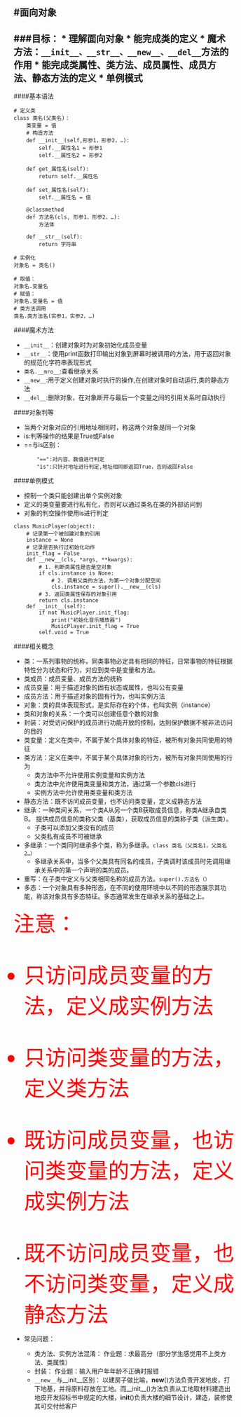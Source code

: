 #面向对象
---
###目标：
	* 理解面向对象
	* 能完成类的定义
	* 魔术方法：```__init__、__str__、__new__、__del__```方法的作用
	* 能完成类属性、类方法、成员属性、成员方法、静态方法的定义
	* 单例模式
---

####基本语法
```
# 定义类
class 类名(父类名)：	
	类变量 = 值	
	# 构造方法
	def __init__(self,形参1，形参2，…):
		self.__属性名1 = 形参1
		self.__属性名2 = 形参2
	 
	def get_属性名(self):
		return self.__属性名

	def set_属性名(self):
		self.__属性名 = 值

	@classmethod
	def 方法名(cls, 形参1，形参2，…):
		方法体

	def __str__(self):
		return 字符串

# 实例化
对象名 = 类名()

# 取值：
对象名.变量名
# 赋值：
对象名.变量名 = 值
# 类方法调用
类名.类方法名(实参1，实参2，…)

```
####魔术方法
- ```__init__```：创建对象时为对象初始化成员变量
- ```__str__```：使用print函数打印输出对象到屏幕时被调用的方法，用于返回对象的规范化字符串表现形式
- ```类名.__mro__```:查看继承关系
- ```__new__```:用于定义创建对象时执行的操作,在创建对象时自动运行,类的静态方法
- ```__del__```:删除对象，在对象断开与最后一个变量之间的引用关系时自动执行

####对象判等
- 当两个对象对应的引用地址相同时，称这两个对象是同一个对象
- is:判等操作的结果是True或False
- ==与is区别：
	```
		"==":对内容、数值进行判定
		"is":只针对地址进行判定,地址相同即返回True，否则返回False

	```
####单例模式
- 控制一个类只能创建出单个实例对象
- 定义的类变量要进行私有化，否则可以通过类名在类的外部访问到
- 对象的判空操作使用is进行判定

```
class MusicPlayer(object):
    # 记录第一个被创建对象的引用
    instance = None
    # 记录是否执行过初始化动作
    init_flag = False
    def __new__(cls, *args, **kwargs):
        # 1. 判断类属性是否是空对象
        if cls.instance is None:
            # 2. 调用父类的方法，为第一个对象分配空间
            cls.instance = super().__new__(cls)
        # 3. 返回类属性保存的对象引用
        return cls.instance
    def __init__(self):
        if not MusicPlayer.init_flag:
            print("初始化音乐播放器")
            MusicPlayer.init_flag = True
        self.void = True
```

####相关概念
- 类：一系列事物的统称，同类事物必定具有相同的特征，日常事物的特征根据特性分为状态和行为，对应到类中是变量和方法。
- 类成员：成员变量、成员方法的统称
- 成员变量：用于描述对象的固有状态或属性，也叫公有变量
- 成员方法：用于描述对象的固有行为，也叫实例方法
- 对象：类的具体表现形式，是实际存在的个体，也叫实例（instance）
- 类和对象的关系：一个类可以创建任意个数的对象
- 封装：对受访问保护的成员进行功能开放的控制，达到保护数据不被非法访问的目的
- 类变量：定义在类中，不属于某个具体对象的特征，被所有对象共同使用的特征
- 类方法：定义在类中，不属于某个具体对象的行为，被所有对象共同使用的行为
	* 类方法中不允许使用实例变量和实例方法
	* 类方法中允许使用类变量和类方法，通过第一个参数cls进行
	* 实例方法中允许使用类变量和类方法
- 静态方法：既不访问成员变量，也不访问类变量，定义成静态方法
- 继承：一种类间关系，一个类A从另一个类B获取成员信息，称类A继承自类B。
提供成员信息的类称父类（基类），获取成员信息的类称子类（派生类）。
	* 子类可以添加父类没有的成员
	* 父类私有成员不可被继承
- 多继承：一个类同时继承多个类，称为多继承。```class 类名（父类名1，父类名2…）```
	* 多继承关系中，当多个父类具有同名的成员，子类调时该成员时先调用继承关系中的第一个声明的类的成员。
- 重写：在子类中定义与父类相同名称的成员方法。```super().方法名（）```
- 多态：一个对象具有多种形态，在不同的使用环境中以不同的形态展示其功能，称该对象具有多态特征。多态通常发生在继承关系的基础之上。

<font color="red" size="7">注意：<br>
 - 只访问成员变量的方法，定义成实例方法<br>
 - 只访问类变量的方法，定义类方法<br>
 - 既访问成员变量，也访问类变量的方法，定义成实例方法<br>
 - 既不访问成员变量，也不访问类变量，定义成静态方法</font>

- 常见问题：
	* 类方法、实例方法混淆：
		作业题：求最高分（部分学生感觉用不上类方法、类属性）
	* 封装：
		作业题：输入用户年年龄不正确时报错
	* ```__new__```与__init__区别：
		以建房子做比喻，__new__()方法负责开发地皮，打下地基，并将原料存放在工地。而__init__()方法负责从工地取材料建造出地皮开发招标书中规定的大楼，__init__()负责大楼的细节设计，建造，装修使其可交付给客户





